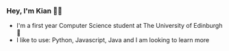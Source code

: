### Hey, I'm Kian 👋🏼
- I'm a first year Computer Science student at The University of Edinburgh 🏴󠁧󠁢󠁳󠁣󠁴󠁿
- I like to use: Python, Javascript, Java and I am looking to learn more

<!--
**Kian3/Kian3** is a ✨ _special_ ✨ repository because its `README.md` (this file) appears on your GitHub profile.
-->
